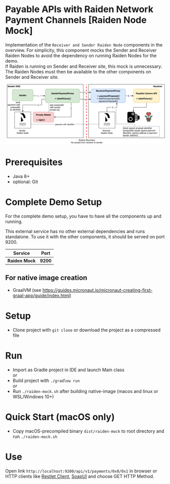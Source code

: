 # Payable APIs with Raiden Network Payment Channels [Raiden Node Mock]

Implementation of the `Receiver and Sender Raiden Node` components in the overview. For simplicity, this component mocks the Sender and Receiver Raiden Nodes to avoid the dependency on running Raiden Nodes for the demo.  
If Raiden is running on Sender and Receiver site, this mock is unnecessary. The Raiden Nodes must then be available to the other components on Sender and Receiver site.

![Integration overview](docs/img/paidAPI.png)

# Prerequisites

* Java 8+
* optional: Git

# Complete Demo Setup

For the complete demo setup, you have to have all the components up and running.

This external service has no other external dependencies and runs standalone. To use it with the other components, it should be served on port 9200.

| Service | Port |
| --- | --- |
| **Raiden Mock** | **9200** |

## For native image creation

* GraalVM (see https://guides.micronaut.io/micronaut-creating-first-graal-app/guide/index.html)

# Setup

* Clone project with `git clone` or download the project as a compressed file

# Run

* Import as Gradle project in IDE and launch Main class   
*or*   
* Build project with `./gradlew run`  
*or*
* Run `./raiden-mock.sh` after building native-image (macos and linux or WSL/Windows 10+)

# Quick Start (macOS only)
                                                                              
* Copy macOS-precompiled binary `dist/raiden-mock` to root directory and run `./raiden-mock.sh`

# Use

Open link `http://localhost:9200/api/v1/payments/0x0/0x1` in browser or HTTP clients like [Restlet Client](https://restlet.com/modules/client/), [SoapUI](https://www.soapui.org/) and choose GET HTTP Method.
